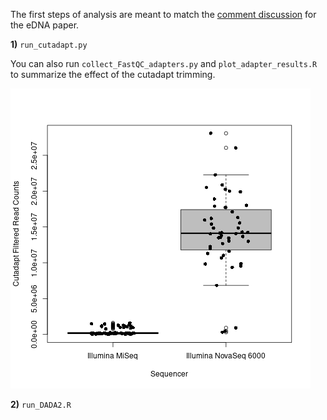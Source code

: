 The first steps of analysis are meant to match the [comment discussion]() for the eDNA paper.

**1)** `run_cutadapt.py`

You can also run `collect_FastQC_adapters.py` and `plot_adapter_results.R` to summarize the effect of the cutadapt trimming.

![Remaining Reads after Cutadapt](Cutadapt-filtered_read_counts-with_sequencer2.png "Read Counts by Sequencer")

**2)** `run_DADA2.R`
